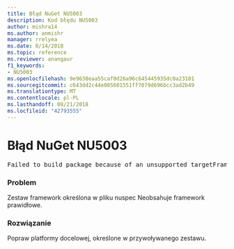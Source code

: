 ```yaml
---
title: Błąd NuGet NU5003
description: Kod błędu NU5003
author: mishra14
ms.author: anmishr
manager: rrelyea
ms.date: 8/14/2018
ms.topic: reference
ms.reviewer: anangaur
f1_keywords:
- NU5003
ms.openlocfilehash: 9e9638eaa55caf0d26a96c645445935dc0a23101
ms.sourcegitcommit: c643dd2c44e085601551ff7079d696bcc3ad2b49
ms.translationtype: MT
ms.contentlocale: pl-PL
ms.lasthandoff: 08/21/2018
ms.locfileid: "42793555"
---
```

# <a name="nuget-error-nu5003"></a>Błąd NuGet NU5003
<pre>Failed to build package because of an unsupported targetFramework value on 'System.Net'.</pre>

### <a name="issue"></a>Problem

Zestaw framework określona w pliku nuspec Neobsahuje framework prawidłowe.


### <a name="solution"></a>Rozwiązanie

Popraw platformy docelowej, określone w przywoływanego zestawu.

